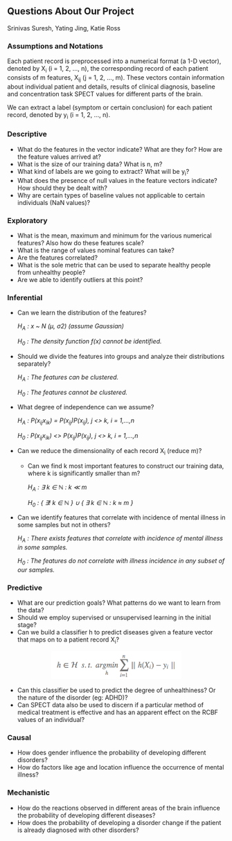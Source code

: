 ## Questions About Our Project

Srinivas Suresh, Yating Jing, Katie Ross


### Assumptions and Notations

Each patient record is preprocessed into a numerical format (a 1-D vector), denoted by X<sub>i</sub> (i = 1, 2, ..., n), the corresponding record of each patient consists of m features, X<sub>ij</sub> (j = 1, 2, ..., m). These vectors contain information about individual patient and details, results of clinical diagnosis, baseline and concentration task SPECT values for different parts of the brain.

We can extract a label (symptom or certain conclusion) for each patient record, denoted by y<sub>i</sub> (i = 1, 2, ..., n). 


### Descriptive

- What do the features in the vector indicate? What are they for? How are the feature values arrived at?
- What is the size of our training data? What is n, m?
- What kind of labels are we going to extract? What will be y<sub>i</sub>?
- What does the presence of null values in the feature vectors indicate? How should they be dealt with?
- Why are certain types of baseline values not applicable to certain individuals (NaN values)?


### Exploratory

- What is the mean, maximum and minimum for the various numerical features? Also how do these features scale?
- What is the range of values nominal features can take?
- Are the features correlated? 
- What is the sole metric that can be used to separate healthy people from unhealthy people?
- Are we able to identify outliers at this point?
 

### Inferential

- Can we learn the distribution of the features?
	
	*H<sub>A</sub> : x ~ N (μ, σ2) (assume Gaussian)*

	
	*H<sub>0</sub> : The density function f(x) cannot be identified.*

- Should we divide the features into groups and analyze their distributions separately?
  
  	*H<sub>A</sub> : The features can be clustered.*
  		
	*H<sub>0</sub> : The features cannot be clustered.*

- What degree of independence can we assume?
	
	*H<sub>A</sub> : P(x<sub>ij</sub>x<sub>ik</sub>) = P(x<sub>ij</sub>)P(x<sub>ij</sub>), j <> k, i = 1,...,n*
	
	*H<sub>0</sub> : P(x<sub>ij</sub>x<sub>ik</sub>) <> P(x<sub>ij</sub>)P(x<sub>ij</sub>), j <> k, i = 1,...,n*

- Can we reduce the dimensionality of each record X<sub>i</sub> (reduce m)? 
	- Can we find k most important features to construct our training data, where k is significantly smaller than m?
	
		*H<sub>A</sub> : ∃ k ∈ ℕ : k ≪ m*
	
		*H<sub>0</sub> : { ∃! k ∈ ℕ } ∪ { ∃ k ∈ ℕ : k ≈ m }*
	
- Can we identify features that correlate with incidence of mental illness in some samples but not in others?

	*H<sub>A</sub> : There exists features that correlate with incidence of mental illness in some samples.*
	
	*H<sub>0</sub> : The features do not correlate with illness incidence in any subset of our samples.*

	

### Predictive

- What are our prediction goals? What patterns do we want to learn from the data?
- Should we employ supervised or unsupervised learning in the initial stage?
- Can we build a classifier h to predict diseases given a feature vector that maps on to a patient record X<sub>i</sub>?

<p align="center">
<img src="https://github.com/Upward-Spiral-Science/spect-team/blob/master/Draft/equation.png" width="300" height="65"/>
</p>

- Can this classifier be used to predict the degree of unhealthiness? Or the nature of the disorder (eg: ADHD)?
- Can SPECT data also be used to discern if a particular method of medical treatment is effective and has an apparent effect on the RCBF values of an individual?


### Causal

- How does gender influence the probability of developing different disorders?
- How do factors like age and location influence the occurrence of mental illness? 


### Mechanistic

- How do the reactions observed in different areas of the brain influence the probability of developing different diseases?
- How does the probability of developing a disorder change if the patient is already diagnosed with other disorders?
